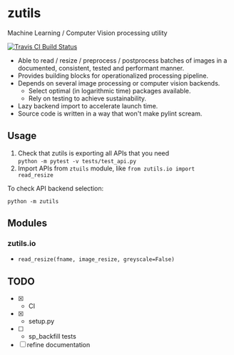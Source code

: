 # zutils

Machine Learning / Computer Vision processing utility

[![Travis CI Build Status](https://travis-ci.org/aleozlx/zutils.svg?branch=master)](https://travis-ci.org/aleozlx/zutils)

* Able to read / resize / preprocess / postprocess batches of images in a documented, consistent, tested and performant manner.
* Provides building blocks for operationalized processing pipeline.
* Depends on several image processing or computer vision backends.
  * Select optimal (in logarithmic time) packages available.
  * Rely on testing to achieve sustainability.
* Lazy backend import to accelerate launch time.
* Source code is written in a way that won't make pylint scream.

## Usage

1. Check that zutils is exporting all APIs that you need  
  `python -m pytest -v tests/test_api.py`
2. Import APIs from `ztuils` module, like `from zutils.io import read_resize`

To check API backend selection:

`python -m zutils`

## Modules

### zutils.io

* `read_resize(fname, image_resize, greyscale=False)`

## TODO

* [x] + CI
* [x] + setup.py
* [ ] + sp_backfill tests
* [ ] refine documentation

